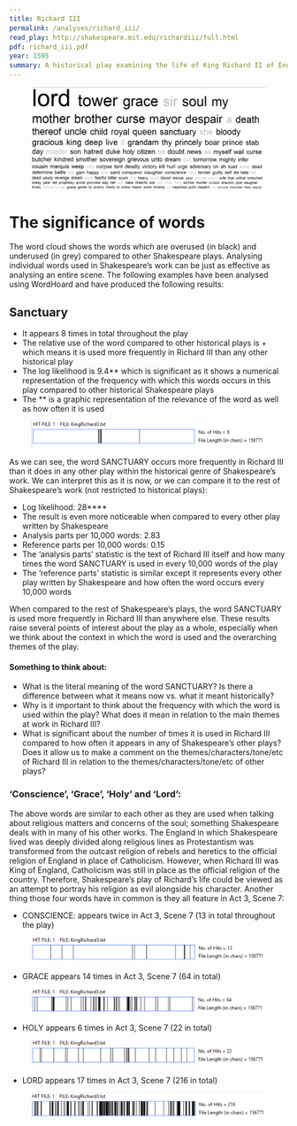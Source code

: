 ```yaml
---
title: Richard III
permalink: /analyses/richard_iii/
read_play: http://shakespeare.mit.edu/richardiii/full.html
pdf: richard_iii.pdf
year: 1595
summary: A historical play examining the life of King Richard II of England.
---
```


<figure>
    <img alt="Wordcloud" src="wordcloud.png" />
</figure>

# The significance of words

The word cloud shows the words which are overused (in black) and underused (in grey) compared to other Shakespeare plays.  Analysing individual words used in Shakespeare’s work can be just as effective as analysing an entire scene. The following examples have been analysed using WordHoard and have produced the following results:

## Sanctuary

  * It appears 8 times in total throughout the play
  * The relative use of the word compared to other historical plays is + which means it is used more frequently in Richard III than any other historical play
  * The log likelihood is 9.4** which is significant as it shows a numerical representation of the frequency with which this words occurs in this play compared to other historical Shakespeare plays
  * The ** is a graphic representation of the relevance of the word as well as how often it is used

  <figure>
      <img alt="Sanctuary" src="sanctuary.png" />
  </figure>

As we can see, the word SANCTUARY occurs more frequently in Richard III than it does in any other play within the historical genre of Shakespeare’s work. We can interpret this as it is now, or we can compare it to the rest of Shakespeare’s work (not restricted to historical plays):

  * Log likelihood: 28****
  * The result is even more noticeable when compared to every other play written by Shakespeare
  * Analysis parts per 10,000 words: 2.83
  * Reference parts per 10,000 words: 0.15
  * The ‘analysis parts’ statistic is the text of Richard III itself and how many times the word SANCTUARY is used in every 10,000 words of the play
  * The ‘reference parts’ statistic is similar except it represents every other play written by Shakespeare and how often the word occurs every 10,000 words

When compared to the rest of Shakespeare’s plays, the word SANCTUARY is used more frequently in Richard III than anywhere else. These results raise several points of interest about the play as a whole, especially when we think about the context in which the word is used and the overarching themes of the play.

#### Something to think about:

  * What is the literal meaning of the word SANCTUARY? Is there a difference between what it means now vs. what it meant historically?
  * Why is it important to think about the frequency with which the word is used within the play? What does it mean in relation to the main themes at work in Richard III?
  * What is significant about the number of times it is used in Richard III compared to how often it appears in any of Shakespeare’s other plays? Does it allow us to make a comment on the themes/characters/tone/etc of Richard III in relation to the themes/characters/tone/etc of other plays?

### ‘Conscience’, ‘Grace’, ‘Holy’ and ‘Lord’:

The above words are similar to each other as they are used when talking about religious matters and concerns of the soul; something Shakespeare deals with in many of his other works. The England in which Shakespeare lived was deeply divided along religious lines as Protestantism was transformed from the outcast religion of rebels and heretics to the official religion of England in place of Catholicism. However, when Richard III was King of England, Catholicism was still in place as the official religion of the country. Therefore, Shakespeare’s play of Richard’s life could be viewed as an attempt to portray his religion as evil alongside his character.
Another thing those four words have in common is they all feature in Act 3, Scene 7:

  * CONSCIENCE: appears twice in Act 3, Scene 7 (13 in total throughout the play)

  <figure>
      <img alt="Conscience" src="conscience.png" />
  </figure>

  * GRACE appears 14 times in Act 3, Scene 7 (64 in total)

  <figure>
      <img alt="Grace" src="grace.png" />
  </figure>

  * HOLY appears 6 times in Act 3, Scene 7 (22 in total)

  <figure>
      <img alt="Holy" src="holy.png" />
  </figure>

  * LORD appears 17 times in Act 3, Scene 7 (216 in total)

  <figure>
      <img alt="Lord" src="lord.png" />
  </figure>
